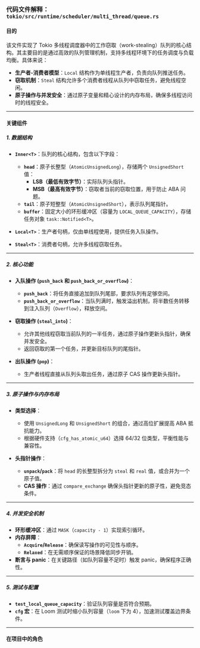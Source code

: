 ### 代码文件解释：`tokio/src/runtime/scheduler/multi_thread/queue.rs`

#### 目的
该文件实现了 Tokio 多线程调度器中的工作窃取（work-stealing）队列的核心结构。其主要目的是通过高效的队列管理机制，支持多线程环境下的任务调度与负载均衡。具体来说：
- **生产者-消费者模型**：`Local` 结构作为单线程生产者，负责向队列推送任务。
- **窃取机制**：`Steal` 结构允许多个消费者线程从队列中窃取任务，避免线程空闲。
- **原子操作与并发安全**：通过原子变量和精心设计的内存布局，确保多线程访问时的线程安全。

---

#### 关键组件

##### 1. **数据结构**
- **`Inner<T>`**：队列的核心结构，包含以下字段：
  - **`head`**：原子长整型（`AtomicUnsignedLong`），存储两个 `UnsignedShort` 值：
    - **LSB（最低有效字节）**：实际队列头指针。
    - **MSB（最高有效字节）**：窃取者当前的窃取位置，用于防止 ABA 问题。
  - **`tail`**：原子短整型（`AtomicUnsignedShort`），表示队列尾指针。
  - **`buffer`**：固定大小的环形缓冲区（容量为 `LOCAL_QUEUE_CAPACITY`），存储任务对象 `task::Notified<T>`。

- **`Local<T>`**：生产者句柄，仅由单线程使用，提供任务入队操作。
- **`Steal<T>`**：消费者句柄，允许多线程窃取任务。

---

##### 2. **核心功能**
- **入队操作 (`push_back` 和 `push_back_or_overflow`)**：
  - **`push_back`**：将任务直接追加到队列尾部，要求队列有足够空间。
  - **`push_back_or_overflow`**：当队列满时，触发溢出机制，将半数任务转移到注入队列（`Overflow`），释放空间。

- **窃取操作 (`steal_into`)**：
  - 允许其他线程窃取当前队列的一半任务，通过原子操作更新头指针，确保并发安全。
  - 返回窃取的第一个任务，并更新目标队列的尾指针。

- **出队操作 (`pop`)**：
  - 生产者线程直接从队列头取出任务，通过原子 CAS 操作更新头指针。

---

##### 3. **原子操作与内存布局**
- **类型选择**：
  - 使用 `UnsignedLong` 和 `UnsignedShort` 的组合，通过高位扩展提高 ABA 抵抗能力。
  - 根据硬件支持（`cfg_has_atomic_u64`）选择 64/32 位类型，平衡性能与兼容性。

- **头指针操作**：
  - **`unpack`/`pack`**：将 `head` 的长整型拆分为 `steal` 和 `real` 值，或合并为一个原子值。
  - **CAS 操作**：通过 `compare_exchange` 确保头指针更新的原子性，避免竞态条件。

---

##### 4. **并发安全机制**
- **环形缓冲区**：通过 `MASK`（`capacity - 1`）实现索引循环。
- **内存屏障**：
  - **`Acquire`/`Release`**：确保读写操作的可见性与顺序。
  - **`Relaxed`**：在无需顺序保证的场景降低同步开销。
- **断言与 panic**：在关键路径（如队列容量不足时）触发 panic，确保程序正确性。

---

##### 5. **测试与配置**
- **`test_local_queue_capacity`**：验证队列容量是否符合预期。
- **`cfg` 宏**：在 Loom 测试时缩小队列容量（`loom` 下为 4），加速测试覆盖边界条件。

---

#### 在项目中的角色